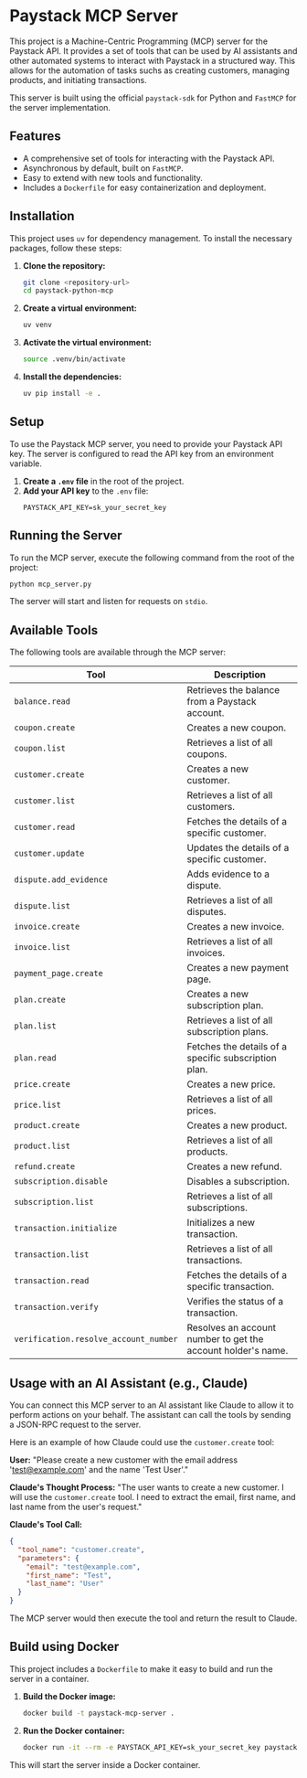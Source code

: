 # Paystack MCP Server

This project is a Machine-Centric Programming (MCP) server for the Paystack API. It provides a set of tools that can be used by AI assistants and other automated systems to interact with Paystack in a structured way. This allows for the automation of tasks suchs as creating customers, managing products, and initiating transactions.

This server is built using the official `paystack-sdk` for Python and `FastMCP` for the server implementation.

## Features

- A comprehensive set of tools for interacting with the Paystack API.
- Asynchronous by default, built on `FastMCP`.
- Easy to extend with new tools and functionality.
- Includes a `Dockerfile` for easy containerization and deployment.

## Installation

This project uses `uv` for dependency management. To install the necessary packages, follow these steps:

1.  **Clone the repository:**
    ```bash
    git clone <repository-url>
    cd paystack-python-mcp
    ```

2.  **Create a virtual environment:**
    ```bash
    uv venv
    ```

3.  **Activate the virtual environment:**
    ```bash
    source .venv/bin/activate
    ```

4.  **Install the dependencies:**
    ```bash
    uv pip install -e .
    ```

## Setup

To use the Paystack MCP server, you need to provide your Paystack API key. The server is configured to read the API key from an environment variable.

1.  **Create a `.env` file** in the root of the project.
2.  **Add your API key** to the `.env` file:
    ```
    PAYSTACK_API_KEY=sk_your_secret_key
    ```

## Running the Server

To run the MCP server, execute the following command from the root of the project:

```bash
python mcp_server.py
```

The server will start and listen for requests on `stdio`.

## Available Tools

The following tools are available through the MCP server:

| Tool | Description |
| --- | --- |
| `balance.read` | Retrieves the balance from a Paystack account. |
| `coupon.create` | Creates a new coupon. |
| `coupon.list` | Retrieves a list of all coupons. |
| `customer.create` | Creates a new customer. |
| `customer.list` | Retrieves a list of all customers. |
| `customer.read` | Fetches the details of a specific customer. |
| `customer.update` | Updates the details of a specific customer. |
| `dispute.add_evidence` | Adds evidence to a dispute. |
| `dispute.list` | Retrieves a list of all disputes. |
| `invoice.create` | Creates a new invoice. |
| `invoice.list` | Retrieves a list of all invoices. |
| `payment_page.create` | Creates a new payment page. |
| `plan.create` | Creates a new subscription plan. |
| `plan.list` | Retrieves a list of all subscription plans. |
| `plan.read` | Fetches the details of a specific subscription plan. |
| `price.create` | Creates a new price. |
| `price.list` | Retrieves a list of all prices. |
| `product.create` | Creates a new product. |
| `product.list` | Retrieves a list of all products. |
| `refund.create` | Creates a new refund. |
| `subscription.disable` | Disables a subscription. |
| `subscription.list` | Retrieves a list of all subscriptions. |
| `transaction.initialize` | Initializes a new transaction. |
| `transaction.list` | Retrieves a list of all transactions. |
| `transaction.read` | Fetches the details of a specific transaction. |
| `transaction.verify` | Verifies the status of a transaction. |
| `verification.resolve_account_number` | Resolves an account number to get the account holder's name. |

## Usage with an AI Assistant (e.g., Claude)

You can connect this MCP server to an AI assistant like Claude to allow it to perform actions on your behalf. The assistant can call the tools by sending a JSON-RPC request to the server.

Here is an example of how Claude could use the `customer.create` tool:

**User:** "Please create a new customer with the email address 'test@example.com' and the name 'Test User'."

**Claude's Thought Process:** "The user wants to create a new customer. I will use the `customer.create` tool. I need to extract the email, first name, and last name from the user's request."

**Claude's Tool Call:**
```json
{
  "tool_name": "customer.create",
  "parameters": {
    "email": "test@example.com",
    "first_name": "Test",
    "last_name": "User"
  }
}
```

The MCP server would then execute the tool and return the result to Claude.

## Build using Docker

This project includes a `Dockerfile` to make it easy to build and run the server in a container.

1.  **Build the Docker image:**
    ```bash
    docker build -t paystack-mcp-server .
    ```

2.  **Run the Docker container:**
    ```bash
    docker run -it --rm -e PAYSTACK_API_KEY=sk_your_secret_key paystack-mcp-server
    ```

This will start the server inside a Docker container.